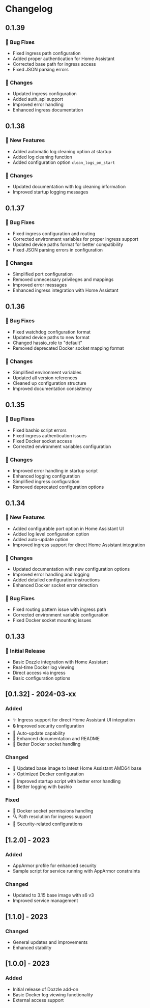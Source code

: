 # Changelog
<!-- https://developers.home-assistant.io/docs/add-ons/presentation#keeping-a-changelog -->

## 0.1.39

### 🐛 Bug Fixes
- Fixed ingress path configuration
- Added proper authentication for Home Assistant
- Corrected base path for ingress access
- Fixed JSON parsing errors

### 🔧 Changes
- Updated ingress configuration
- Added auth_api support
- Improved error handling
- Enhanced ingress documentation

## 0.1.38

### 🚀 New Features
- Added automatic log cleaning option at startup
- Added log cleaning function
- Added configuration option `clean_logs_on_start`

### 🔧 Changes
- Updated documentation with log cleaning information
- Improved startup logging messages

## 0.1.37

### 🐛 Bug Fixes
- Fixed ingress configuration and routing
- Corrected environment variables for proper ingress support
- Updated device paths format for better compatibility
- Fixed JSON parsing errors in configuration

### 🔧 Changes
- Simplified port configuration
- Removed unnecessary privileges and mappings
- Improved error messages
- Enhanced ingress integration with Home Assistant

## 0.1.36

### 🐛 Bug Fixes
- Fixed watchdog configuration format
- Updated device paths to new format
- Changed hassio_role to "default"
- Removed deprecated Docker socket mapping format

### 🔧 Changes
- Simplified environment variables
- Updated all version references
- Cleaned up configuration structure
- Improved documentation consistency

## 0.1.35

### 🐛 Bug Fixes
- Fixed bashio script errors
- Fixed ingress authentication issues
- Fixed Docker socket access
- Corrected environment variables configuration

### 🔧 Changes
- Improved error handling in startup script
- Enhanced logging configuration
- Simplified ingress configuration
- Removed deprecated configuration options

## 0.1.34

### 🚀 New Features
- Added configurable port option in Home Assistant UI
- Added log level configuration option
- Added auto-update option
- Improved ingress support for direct Home Assistant integration

### 🔧 Changes
- Updated documentation with new configuration options
- Improved error handling and logging
- Added detailed configuration instructions
- Enhanced Docker socket error detection

### 🐛 Bug Fixes
- Fixed routing pattern issue with ingress path
- Corrected environment variable configuration
- Fixed Docker socket mounting issues

## 0.1.33

### 🎉 Initial Release
- Basic Dozzle integration with Home Assistant
- Real-time Docker log viewing
- Direct access via ingress
- Basic configuration options

## [0.1.32] - 2024-03-xx

### Added
- ✨ Ingress support for direct Home Assistant UI integration
- 🔒 Improved security configuration
- 🔄 Auto-update capability
- 📝 Enhanced documentation and README
- 🐳 Better Docker socket handling

### Changed
- 🚀 Updated base image to latest Home Assistant AMD64 base
- ⚡️ Optimized Docker configuration
- 🔧 Improved startup script with better error handling
- 🎨 Better logging with bashio

### Fixed
- 🐛 Docker socket permissions handling
- 🔍 Path resolution for ingress support
- 🔐 Security-related configurations

## [1.2.0] - 2023

### Added
- AppArmor profile for enhanced security
- Sample script for service running with AppArmor constraints

### Changed
- Updated to 3.15 base image with s6 v3
- Improved service management

## [1.1.0] - 2023

### Changed
- General updates and improvements
- Enhanced stability

## [1.0.0] - 2023

### Added
- Initial release of Dozzle add-on
- Basic Docker log viewing functionality
- External access support
